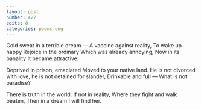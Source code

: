 ```yaml
---
layout: post
number: 427
edits: 8
categories: poems eng
---
```


Cold sweat in a terrible dream —
A vaccine against reality,
To wake up happy 
Rejoice in the ordinary
Which was already annoying,
Now in its banality
It became attractive.

Deprived in prison, emaciated 
Moved to your native land.
He is not divorced with love, he is not detained for slander,
Drinkable and full —
What is not paradise?

There is truth in the world.
If not in reality,
Where they fight and walk beaten,
Then in a dream I will find her.
